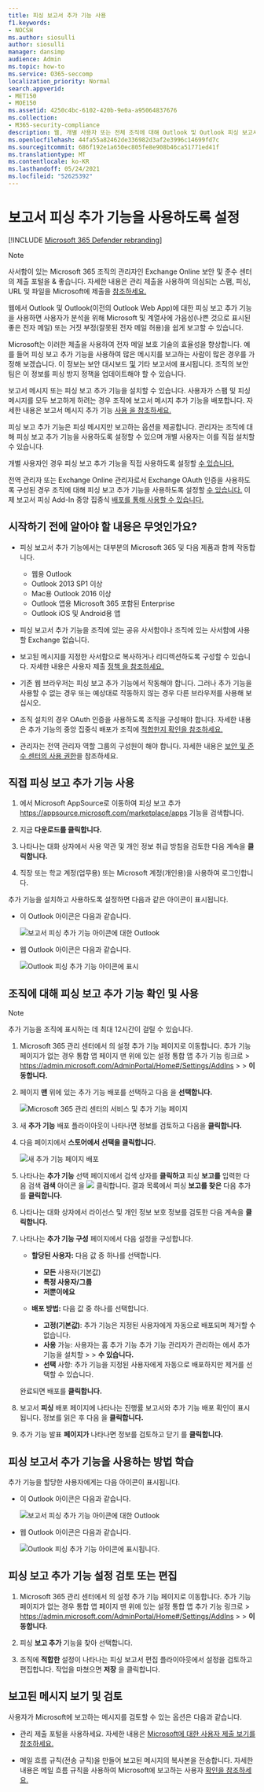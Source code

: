 ```yaml
---
title: 피싱 보고서 추가 기능 사용
f1.keywords:
- NOCSH
ms.author: siosulli
author: siosulli
manager: dansimp
audience: Admin
ms.topic: how-to
ms.service: O365-seccomp
localization_priority: Normal
search.appverid:
- MET150
- MOE150
ms.assetid: 4250c4bc-6102-420b-9e0a-a95064837676
ms.collection:
- M365-security-compliance
description: 웹, 개별 사용자 또는 전체 조직에 대해 Outlook 및 Outlook 피싱 보고서 추가 기능을 사용하도록 설정하는 방법을 학습합니다.
ms.openlocfilehash: 44fa55a82462de336982d3af2e3996c14699fd7c
ms.sourcegitcommit: 686f192e1a650ec805fe8e908b46ca51771ed41f
ms.translationtype: MT
ms.contentlocale: ko-KR
ms.lasthandoff: 05/24/2021
ms.locfileid: "52625392"
---
```

# <a name="enable-the-report-phishing-add-in"></a>보고서 피싱 추가 기능을 사용하도록 설정

[!INCLUDE [Microsoft 365 Defender rebranding](../includes/microsoft-defender-for-office.md)]


> [!NOTE]
> 사서함이 있는 Microsoft 365 조직의 관리자인 Exchange Online 보안 및 준수 센터의 제출 포털을 & 좋습니다. 자세한 내용은 관리 제출을 사용하여 의심되는 스팸, 피싱, URL 및 파일을 Microsoft에 제출을 [참조하세요.](admin-submission.md)

웹에서 Outlook 및 Outlook(이전의 Outlook Web App)에 대한 피싱 보고 추가 기능을 사용하면 사용자가 분석을 위해 Microsoft 및 계열사에 가음성(나쁜 것으로 표시된 좋은 전자 메일) 또는 거짓 부정(잘못된 전자 메일 허용)을 쉽게 보고할 수 있습니다.

Microsoft는 이러한 제출을 사용하여 전자 메일 보호 기술의 효율성을 향상합니다. 예를 들어 피싱 보고 추가 기능을 사용하여 많은 메시지를 보고하는 사람이 많은 경우를 가정해 보겠습니다. 이 정보는 보안 대시보드 [및](security-dashboard.md) 기타 보고서에 표시됩니다. 조직의 보안 팀은 이 정보를 피싱 방지 정책을 업데이트해야 할 수 있습니다.

보고서 메시지 또는 피싱 보고 추가 기능을 설치할 수 있습니다. 사용자가 스팸 및 피싱 메시지를 모두 보고하게 하려는 경우 조직에 보고서 메시지 추가 기능을 배포합니다. 자세한 내용은 보고서 메시지 추가 기능 [사용 을 참조하세요.](enable-the-report-message-add-in.md)

피싱 보고 추가 기능은 피싱 메시지만 보고하는 옵션을 제공합니다. 관리자는 조직에 대해 피싱 보고 추가 기능을 사용하도록 설정할 수 있으며 개별 사용자는 이를 직접 설치할 수 있습니다.

개별 사용자인 경우 피싱 보고 추가 기능을 직접 사용하도록 설정할 [수 있습니다.](#get-the-report-phishing-add-in-for-yourself)

전역 관리자 또는 Exchange Online 관리자로서 Exchange OAuth 인증을 사용하도록 구성된 경우 조직에 대해 피싱 보고 추가 기능을 사용하도록 설정할 [수 있습니다.](#get-and-enable-the-report-phishing-add-in-for-your-organization) 이제 보고서 피싱 Add-In 중앙 집중식 [배포를 통해 사용할 수 있습니다.](../../admin/manage/centralized-deployment-of-add-ins.md)

## <a name="what-do-you-need-to-know-before-you-begin"></a>시작하기 전에 알아야 할 내용은 무엇인가요?

- 피싱 보고서 추가 기능에서는 대부분의 Microsoft 365 및 다음 제품과 함께 작동합니다.

  - 웹용 Outlook
  - Outlook 2013 SP1 이상
  - Mac용 Outlook 2016 이상
  - Outlook 앱용 Microsoft 365 포함된 Enterprise
  - Outlook iOS 및 Android용 앱

- 피싱 보고서 추가 기능을 조직에 있는 공유 사서함이나 조직에 있는 사서함에 사용할 Exchange 없습니다.

- 보고된 메시지를 지정한 사서함으로 복사하거나 리디렉션하도록 구성할 수 있습니다. 자세한 내용은 사용자 제출 [정책 을 참조하세요.](user-submission.md)

- 기존 웹 브라우저는 피싱 보고 추가 기능에서 작동해야 합니다. 그러나 추가 기능을 사용할 수 없는 경우 또는 예상대로 작동하지 않는 경우 다른 브라우저를 사용해 보십시오.

- 조직 설치의 경우 OAuth 인증을 사용하도록 조직을 구성해야 합니다. 자세한 내용은 추가 기능의 중앙 집중식 배포가 조직에 [적합한지 확인을 참조하세요.](../../admin/manage/centralized-deployment-of-add-ins.md)

- 관리자는 전역 관리자 역할 그룹의 구성원이 해야 합니다. 자세한 내용은 [보안 및 준수 센터의 사용 권한](permissions-in-the-security-and-compliance-center.md)을 참조하세요.

## <a name="get-the-report-phishing-add-in-for-yourself"></a>직접 피싱 보고 추가 기능 사용

1. 에서 Microsoft AppSource로 이동하여 피싱 보고 추가 <https://appsource.microsoft.com/marketplace/apps> 기능을 검색합니다.

2. 지금 **다운로드를 클릭합니다.**

3. 나타나는 대화 상자에서 사용 약관 및 개인 정보 취급 방침을 검토한 다음 계속을 **클릭합니다.**

4. 직장 또는 학교 계정(업무용) 또는 Microsoft 계정(개인용)을 사용하여 로그인합니다.

추가 기능을 설치하고 사용하도록 설정하면 다음과 같은 아이콘이 표시됩니다.

- 이 Outlook 아이콘은 다음과 같습니다.

  ![보고서 피싱 추가 기능 아이콘에 대한 Outlook](../../media/Outlook-ReportPhishing.png)

- 웹 Outlook 아이콘은 다음과 같습니다.

  ![Outlook 피싱 추가 기능 아이콘에 표시](../../media/OWA-ReportPhishing.png)

## <a name="get-and-enable-the-report-phishing-add-in-for-your-organization"></a>조직에 대해 피싱 보고 추가 기능 확인 및 사용

> [!NOTE]
> 추가 기능을 조직에 표시하는 데 최대 12시간이 걸릴 수 있습니다.

1. Microsoft 365 관리 센터에서 의 설정 추가 기능  페이지로 이동합니다. 추가 기능 페이지가 없는 경우 통합 앱 페이지 맨 위에 있는 설정 통합 앱 추가 기능 링크로 \>  <https://admin.microsoft.com/AdminPortal/Home#/Settings/AddIns>   \>  \>  **이동합니다.**

2. 페이지 **맨** 위에 있는 추가 기능 배포를 선택하고 다음 을 **선택합니다.**

   ![Microsoft 365 관리 센터의 서비스 및 추가 기능 페이지](../../media/ServicesAddInsPageNewM365AdminCenter.png)

3. 새 **추가 기능** 배포 플라이아웃이 나타나면 정보를 검토하고 다음을 **클릭합니다.**

4. 다음 페이지에서 **스토어에서 선택을 클릭합니다.**

   ![새 추가 기능 페이지 배포](../../media/NewAddInScreen2.png)

5. 나타나는 **추가 기능** 선택 페이지에서 검색 상자를 **클릭하고** 피싱 **보고를** 입력한 다음 검색 **검색** 아이콘 을 ![ ](../../media/search-icon.png) 클릭합니다. 결과 목록에서 피싱 **보고를 찾은** 다음 추가 를 **클릭합니다.**

6. 나타나는 대화 상자에서 라이선스 및 개인 정보 보호 정보를 검토한 다음 계속을 **클릭합니다.**

7. 나타나는 **추가 기능 구성** 페이지에서 다음 설정을 구성합니다.

   - **할당된 사용자:** 다음 값 중 하나를 선택합니다.

     - **모든** 사용자(기본값)
     - **특정 사용자/그룹**
     - **저뿐이에요**

   - **배포 방법:** 다음 값 중 하나를 선택합니다.

     - **고정(기본값)**: 추가 기능은 지정된 사용자에게 자동으로 배포되며 제거할 수 없습니다.
     - **사용** 가능: 사용자는 홈 추가  기능 추가 기능 관리자가 관리하는 에서 추가 기능을 설치할 \>  \> **수 있습니다.**
     - **선택** 사항: 추가 기능을 지정된 사용자에게 자동으로 배포하지만 제거를 선택할 수 있습니다.

   완료되면 배포를 **클릭합니다.**

8. 보고서 **피싱** 배포 페이지에 나타나는 진행률 보고서와 추가 기능 배포 확인이 표시됩니다. 정보를 읽은 후 다음 을 **클릭합니다.**

9. 추가 기능 발표 **페이지가** 나타나면 정보를 검토하고 닫기 를 **클릭합니다.**

## <a name="learn-how-to-use-the-report-phishing-add-in"></a>피싱 보고서 추가 기능을 사용하는 방법 학습

추가 기능을 할당한 사용자에게는 다음 아이콘이 표시됩니다.

- 이 Outlook 아이콘은 다음과 같습니다.

  ![보고서 피싱 추가 기능 아이콘에 대한 Outlook](../../media/Outlook-ReportPhishing.png)

- 웹 Outlook 아이콘은 다음과 같습니다.

  ![Outlook 피싱 추가 기능 아이콘에 표시됩니다.](../../media/OWA-ReportPhishing.png)

## <a name="review-or-edit-settings-for-the-report-phishing-add-in"></a>피싱 보고 추가 기능 설정 검토 또는 편집

1. Microsoft 365 관리 센터에서 의 설정 추가 기능  페이지로 이동합니다. 추가 기능 페이지가 없는 경우 통합 앱 페이지 맨 위에 있는 설정 통합 앱 추가 기능 링크로 \>  <https://admin.microsoft.com/AdminPortal/Home#/Settings/AddIns>   \>  \>  **이동합니다.**

2. 피싱 **보고 추가** 기능을 찾아 선택합니다.

3. 조직에 **적합한** 설정이 나타나는 피싱 보고서 편집 플라이아웃에서 설정을 검토하고 편집합니다. 작업을 마쳤으면 **저장** 을 클릭합니다.

## <a name="view-and-review-reported-messages"></a>보고된 메시지 보기 및 검토

사용자가 Microsoft에 보고하는 메시지를 검토할 수 있는 옵션은 다음과 같습니다.

- 관리 제출 포털을 사용하세요. 자세한 내용은 [Microsoft에 대한 사용자 제출 보기를 참조하세요.](admin-submission.md#view-user-submissions-to-microsoft)

- 메일 흐름 규칙(전송 규칙)을 만들어 보고된 메시지의 복사본을 전송합니다. 자세한 내용은 메일 흐름 규칙을 사용하여 Microsoft에 보고하는 사용자 [확인을 참조하세요.](/exchange/security-and-compliance/mail-flow-rules/use-rules-to-see-what-users-are-reporting-to-microsoft)
